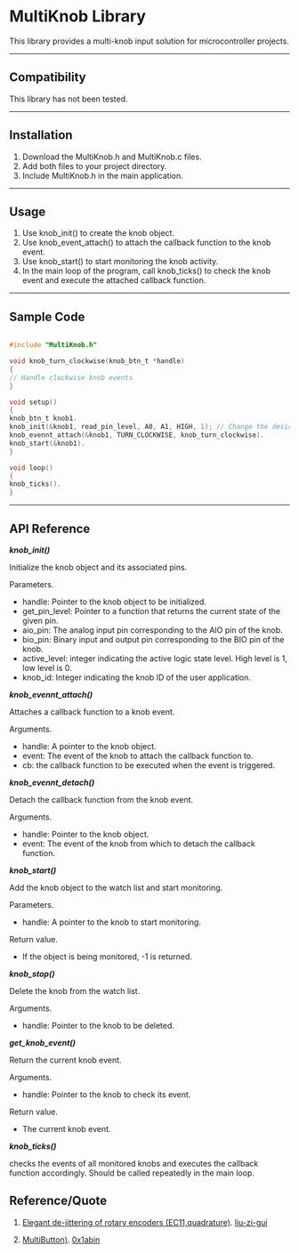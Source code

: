 # MultiKnob Library

This library provides a multi-knob input solution for microcontroller projects.

---

## Compatibility

This library has not been tested.

---

## Installation

1. Download the MultiKnob.h and MultiKnob.c files.
2. Add both files to your project directory.
3. Include MultiKnob.h in the main application.

---

## Usage

1. Use knob_init() to create the knob object.
2. Use knob_event_attach() to attach the callback function to the knob event.
3. Use knob_start() to start monitoring the knob activity.
4. In the main loop of the program, call knob_ticks() to check the knob event and execute the attached callback function.

---

## Sample Code

```c

#include "MultiKnob.h"

void knob_turn_clockwise(knob_btn_t *handle)
{
// Handle clockwise knob events
}

void setup()
{
knob_btn_t knob1.
knob_init(&knob1, read_pin_level, A0, A1, HIGH, 1); // Change the desired function and pin value.
knob_evennt_attach(&knob1, TURN_CLOCKWISE, knob_turn_clockwise).
knob_start(&knob1).
}

void loop()
{
knob_ticks().
}
```

---

## API Reference

***knob_init()***


Initialize the knob object and its associated pins.

Parameters.

- handle: Pointer to the knob object to be initialized.
- get_pin_level: Pointer to a function that returns the current state of the given pin.
- aio_pin: The analog input pin corresponding to the AIO pin of the knob.
- bio_pin: Binary input and output pin corresponding to the BIO pin of the knob.
- active_level: integer indicating the active logic state level. High level is 1, low level is 0.
- knob_id: Integer indicating the knob ID of the user application.

***knob_evennt_attach()***


Attaches a callback function to a knob event.

Arguments.

- handle: A pointer to the knob object.
- event: The event of the knob to attach the callback function to.
- cb: the callback function to be executed when the event is triggered.

***knob_evennt_detach()***


Detach the callback function from the knob event.

Arguments.

- handle: Pointer to the knob object.
- event: The event of the knob from which to detach the callback function.

***knob_start()***


Add the knob object to the watch list and start monitoring.

Parameters.

- handle: A pointer to the knob to start monitoring.

Return value.

- If the object is being monitored, -1 is returned.

***knob_stop()***


Delete the knob from the watch list.

Arguments.

- handle: Pointer to the knob to be deleted.

***get_knob_event()***


Return the current knob event.

Arguments.

- handle: Pointer to the knob to check its event.

Return value.

- The current knob event.

***knob_ticks()***


checks the events of all monitored knobs and executes the callback function accordingly. Should be called repeatedly in the main loop.

## Reference/Quote

1. [Elegant de-jittering of rotary encoders (EC11,quadrature)](https://zhuanlan.zhihu.com/p/453130384). [liu-zi-gui](https://www.zhihu.com/people/liu-zi-gui)

2. [MultiButton)](https://github.com/0x1abin/MultiButton.git). [0x1abin](https://github.com/0x1abin)
